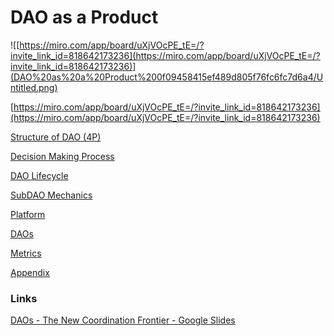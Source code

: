 # DAO as a Product

![[https://miro.com/app/board/uXjVOcPE_tE=/?invite_link_id=818642173236](https://miro.com/app/board/uXjVOcPE_tE=/?invite_link_id=818642173236)](DAO%20as%20a%20Product%200f09458415ef489d805f76fc6fc7d6a4/Untitled.png)

[https://miro.com/app/board/uXjVOcPE_tE=/?invite_link_id=818642173236](https://miro.com/app/board/uXjVOcPE_tE=/?invite_link_id=818642173236)

[Structure of DAO (4P)](DAO%20as%20a%20Product%200f09458415ef489d805f76fc6fc7d6a4/Structure%20of%20DAO%20(4P)%205d1f3f9cdf3d4d449dbe7a480a2916d0.md)

[Decision Making Process](DAO%20as%20a%20Product%200f09458415ef489d805f76fc6fc7d6a4/Decision%20Making%20Process%20e5d01c41c7bb41d7adde5bef02be09f0.md)

[DAO Lifecycle](DAO%20as%20a%20Product%200f09458415ef489d805f76fc6fc7d6a4/DAO%20Lifecycle%206a5b043358bd4adaa421a84add6f5034.md)

[SubDAO Mechanics](DAO%20as%20a%20Product%200f09458415ef489d805f76fc6fc7d6a4/SubDAO%20Mechanics%209ada5f159625471b94ed9b05e188180b.md)

[Platform](DAO%20as%20a%20Product%200f09458415ef489d805f76fc6fc7d6a4/Platform%209c16a17af9e24d73893cdeef77f58c84.md)

[DAOs](DAO%20as%20a%20Product%200f09458415ef489d805f76fc6fc7d6a4/DAOs%20a6ed52a31bd04b45ab62881d910e2c73.md)

[Metrics](DAO%20as%20a%20Product%200f09458415ef489d805f76fc6fc7d6a4/Metrics%20a1525449914f49e7bb83fbf3c4b3d13a.md)

[Appendix](DAO%20as%20a%20Product%200f09458415ef489d805f76fc6fc7d6a4/Appendix%204097817c04b541b5987a4d7d19b59ebb.md)

### Links

[DAOs - The New Coordination Frontier - Google Slides](https://docs.google.com/presentation/d/1fLJvPOvibcCUpJ9ES44_cdoX5Hb7LpDaloGWz5FbUEM/edit#slide=id.ged448f070e_4_109)
